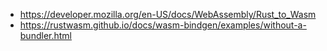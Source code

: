- https://developer.mozilla.org/en-US/docs/WebAssembly/Rust_to_Wasm
- https://rustwasm.github.io/docs/wasm-bindgen/examples/without-a-bundler.html
